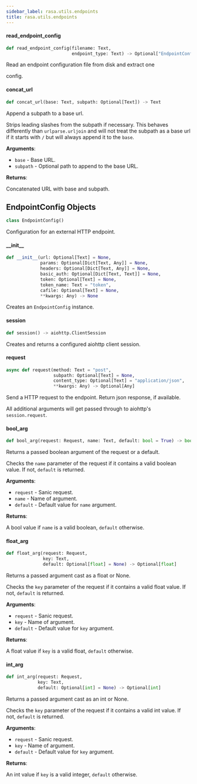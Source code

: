 ```yaml
---
sidebar_label: rasa.utils.endpoints
title: rasa.utils.endpoints
---
```

#### read\_endpoint\_config

```python
def read_endpoint_config(filename: Text,
                         endpoint_type: Text) -> Optional["EndpointConfig"]
```

Read an endpoint configuration file from disk and extract one

config.

#### concat\_url

```python
def concat_url(base: Text, subpath: Optional[Text]) -> Text
```

Append a subpath to a base url.

Strips leading slashes from the subpath if necessary. This behaves
differently than `urlparse.urljoin` and will not treat the subpath
as a base url if it starts with `/` but will always append it to the
`base`.

**Arguments**:

- `base` - Base URL.
- `subpath` - Optional path to append to the base URL.
  

**Returns**:

  Concatenated URL with base and subpath.

## EndpointConfig Objects

```python
class EndpointConfig()
```

Configuration for an external HTTP endpoint.

#### \_\_init\_\_

```python
def __init__(url: Optional[Text] = None,
             params: Optional[Dict[Text, Any]] = None,
             headers: Optional[Dict[Text, Any]] = None,
             basic_auth: Optional[Dict[Text, Text]] = None,
             token: Optional[Text] = None,
             token_name: Text = "token",
             cafile: Optional[Text] = None,
             **kwargs: Any) -> None
```

Creates an `EndpointConfig` instance.

#### session

```python
def session() -> aiohttp.ClientSession
```

Creates and returns a configured aiohttp client session.

#### request

```python
async def request(method: Text = "post",
                  subpath: Optional[Text] = None,
                  content_type: Optional[Text] = "application/json",
                  **kwargs: Any) -> Optional[Any]
```

Send a HTTP request to the endpoint. Return json response, if available.

All additional arguments will get passed through
to aiohttp&#x27;s `session.request`.

#### bool\_arg

```python
def bool_arg(request: Request, name: Text, default: bool = True) -> bool
```

Returns a passed boolean argument of the request or a default.

Checks the `name` parameter of the request if it contains a valid
boolean value. If not, `default` is returned.

**Arguments**:

- `request` - Sanic request.
- `name` - Name of argument.
- `default` - Default value for `name` argument.
  

**Returns**:

  A bool value if `name` is a valid boolean, `default` otherwise.

#### float\_arg

```python
def float_arg(request: Request,
              key: Text,
              default: Optional[float] = None) -> Optional[float]
```

Returns a passed argument cast as a float or None.

Checks the `key` parameter of the request if it contains a valid
float value. If not, `default` is returned.

**Arguments**:

- `request` - Sanic request.
- `key` - Name of argument.
- `default` - Default value for `key` argument.
  

**Returns**:

  A float value if `key` is a valid float, `default` otherwise.

#### int\_arg

```python
def int_arg(request: Request,
            key: Text,
            default: Optional[int] = None) -> Optional[int]
```

Returns a passed argument cast as an int or None.

Checks the `key` parameter of the request if it contains a valid
int value. If not, `default` is returned.

**Arguments**:

- `request` - Sanic request.
- `key` - Name of argument.
- `default` - Default value for `key` argument.
  

**Returns**:

  An int value if `key` is a valid integer, `default` otherwise.

